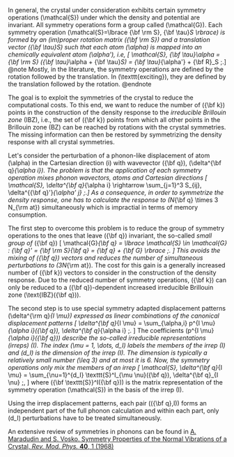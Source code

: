 In general, the crystal under consideration exhibits certain symmetry
operations \(\mathcal{S}\) under which the density and potential are
invariant. All symmetry operations form a group called \(\mathcal{G}\).
Each symmetry operation \(\mathcal{S}=\lbrace {\bf \rm S}, {\bf \tau}_S \rbrace\)
is formed by an (im)proper rotation matrix \({\bf \rm S}\) and a translation
vector \({\bf \tau}_S\) such that each atom \(\alpha\) is mapped into an 
chemically equivalent atom \(\alpha'\), i.e,
\[ \mathcal{S}\, {\bf \tau}_\alpha = {\bf \rm S} ({\bf \tau}_\alpha + {\bf \tau}_S)
   = {\bf \tau}_{\alpha'} + {\bf R}_S \;.\]
@note Mostly, in the literature, the symmetry operations are defined by the rotation
followed by the translation. In \(\texttt{exciting}\), they are defined by the translation
followed by the rotation. @endnote

The goal is to exploit the symmetries of the crystal to reduce the
computational costs. To this end, we want to reduce the number of 
\({\bf k}\) points in the construction of the density response to the 
*irreducible Brillouin zone* (IBZ), i.e., the set of \({\bf k}\) points
from which all other points in the Brillouin zone (BZ) can be reached
by rotations with the crystal symmetries. The missing information can then
be restored by symmetrizing the density response with all crystal symmetries.

Let's consider the perturbation of a phonon-like displacement of atom \(\alpha\) 
in the Cartesian direction \(i\) with wavevector \({\bf q}\), 
\(\delta^{\bf q}_{\alpha i}\). The problem is that the application of each
symmetry operation mixes phonon wavectors, atoms and Cartesian directions
\[ \mathcal{S}\, \delta^{\bf q}_{\alpha i} 
   \rightarrow \sum_{j=1}^3 S_{ij}\, \delta^{{\bf q}'}_{\alpha' j} \;.\]
As a consequence, in order to symmetrize the density response, one has to calculate
the response to \(N_{\bf q} \times 3 N_{\rm at}\) simultaneously which is 
impractial in terms of memory consumption. 

The first step to overcome this problem
is to reduce the group of symmetry operations to the ones that leave \({\bf q}\) invariant,
the so-called *small group of* \({\bf q}\)
\[ \mathcal{G}_{\bf q} = \lbrace \mathcal{S} \in \mathcal{G} : {\bf q}' = {\bf \rm S}{\bf q}
   = {\bf q} + {\bf G} \rbrace \;. \]
This avoids the mixing of \({\bf q}\) vectors and reduces the number of simultaneous 
perturbations to \(3N_{\rm at}\). The cost for this gain is a generally increased number
of \({\bf k}\) vectors to consider in the construction of the density response.
Due to the reduced number of symmetry operations, \({\bf k}\) can only be reduced
to a \({\bf q}\)-dependent increased irreducible Brillouin zone \(\text{IBZ}({\bf q})\).

The second step is to use special symmetry adapted displacement patterns \(\delta^{\rm q}_{I \mu}\)
expressed as linear combinations of the canonical displacement patterns
\[ \delta^{\bf q}_{I \mu} = \sum_{\alpha,i} p^{I \mu}_{\alpha i}({\bf q})\, \delta^{\bf q}_{\alpha i} \;. \]
The coefficients \(p^{I \mu}_{\alpha i}({\bf q})\) describe the so-called 
*irreducible representations* (irreps) \(I\). The index \(\mu = 1, \dots, d_I\) labels
the *members of the irrep* \(I\) and \(d_I\) is the *dimension of the irrep* \(I\).
The dimension is typically a relatively small number \(\leq 3\) and at most it is 6.
Now, the symmetry operations only mix the members of an irrep
\[ \mathcal{S}\, \delta^{\bf q}_{I \mu} 
   = \sum_{\nu=1}^{d_I} \texttt{S}^I_{\mu \nu}({\bf q})\, \delta^{\bf q}_{I \nu} \;, \]
where \({\bf \texttt{S}}^I({\bf q})\) is the matrix representation of the symmetry operation
\(\mathcal{S}\) in the basis of the irrep \(I\). 

Using the irrep displacement patterns,
each pair \(({\bf q},I)\) forms an independent part of the full phonon calculation
and within each part, only \(d_I\) perturbations have to be treated simultaneously.

An extensive review of symmetries in phonons can be found in
[A. Maradudin and S. Vosko. Symmetry Properties of the Normal Vibrations of a Crystal, 
*Rev. Mod. Phys.* **40**, 1 (1968)](https://doi.org/10.1103/RevModPhys.40.1)
